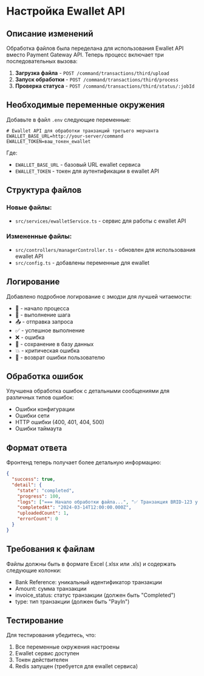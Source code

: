 # Настройка Ewallet API

## Описание изменений

Обработка файлов была переделана для использования Ewallet API вместо Payment Gateway API. Теперь процесс включает три последовательных вызова:

1. **Загрузка файла** - `POST /command/transactions/third/upload`
2. **Запуск обработки** - `POST /command/transactions/third/process`
3. **Проверка статуса** - `POST /command/transactions/third/status/:jobId`

## Необходимые переменные окружения

Добавьте в файл `.env` следующие переменные:

```env
# Ewallet API для обработки транзакций третьего мерчанта
EWALLET_BASE_URL=http://your-server/command
EWALLET_TOKEN=ваш_токен_ewallet
```

Где:
- `EWALLET_BASE_URL` - базовый URL ewallet сервиса
- `EWALLET_TOKEN` - токен для аутентификации в ewallet API

## Структура файлов

### Новые файлы:
- `src/services/ewalletService.ts` - сервис для работы с ewallet API

### Измененные файлы:
- `src/controllers/managerController.ts` - обновлен для использования ewallet API
- `src/config.ts` - добавлены переменные для ewallet

## Логирование

Добавлено подробное логирование с эмодзи для лучшей читаемости:

- 🚀 - начало процесса
- 🔄 - выполнение шага
- 📤 - отправка запроса
- ✅ - успешное выполнение
- ❌ - ошибка
- 💾 - сохранение в базу данных
- 💥 - критическая ошибка
- 📝 - возврат ошибки пользователю

## Обработка ошибок

Улучшена обработка ошибок с детальными сообщениями для различных типов ошибок:

- Ошибки конфигурации
- Ошибки сети
- HTTP ошибки (400, 401, 404, 500)
- Ошибки таймаута

## Формат ответа

Фронтенд теперь получает более детальную информацию:

```json
{
  "success": true,
  "detail": {
    "state": "completed",
    "progress": 100,
    "logs": ["=== Начало обработки файла...", "✅ Транзакция BRID-123 успешно обработана"],
    "completedAt": "2024-03-14T12:00:00.000Z",
    "uploadedCount": 1,
    "errorCount": 0
  }
}
```

## Требования к файлам

Файлы должны быть в формате Excel (.xlsx или .xls) и содержать следующие колонки:

- Bank Reference: уникальный идентификатор транзакции
- Amount: сумма транзакции
- invoice_status: статус транзакции (должен быть "Completed")
- type: тип транзакции (должен быть "PayIn")

## Тестирование

Для тестирования убедитесь, что:

1. Все переменные окружения настроены
2. Ewallet сервис доступен
3. Токен действителен
4. Redis запущен (требуется для ewallet сервиса) 